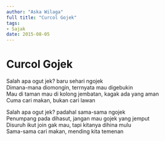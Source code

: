 ```yaml
---
author: "Aska Wilaga"
full title: "Curcol Gojek"
tags:
- Sajak
date: 2015-08-05
---
```


# Curcol Gojek

Salah apa ogut jek?
baru sehari ngojek  
Dimana-mana diomongin,
terrnyata mau digebukin  
Mau di taman mau di kolong jembatan,
kagak ada yang aman  
Cuma cari makan,
bukan cari lawan

Salah apa ogut jek?
padahal sama-sama ngojek  
Penumpang pada dihasut,
jangan mau gojek yang jemput  
Disuruh ikut join gak mau,
tapi kitanya dihina mulu  
Sama-sama cari makan,
mending kita temenan